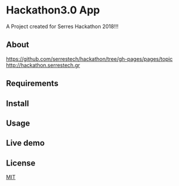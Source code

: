 # Hackathon3.0 App
A Project created for Serres Hackathon 2018!!!

## About
https://github.com/serrestech/hackathon/tree/gh-pages/pages/topic
http://hackathon.serrestech.gr

## Requirements

## Install

## Usage

## Live demo

## License

[MIT](LICENSE)

